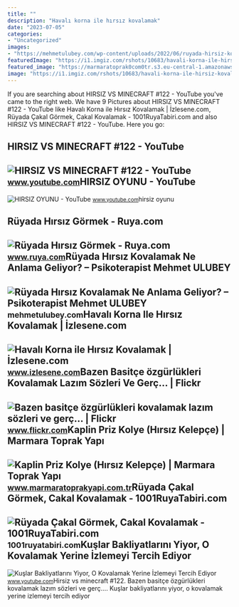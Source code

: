 ```yaml
---
title: ""
description: "Havalı korna ile hırsız kovalamak"
date: "2023-07-05"
categories:
- "Uncategorized"
images:
- "https://mehmetulubey.com/wp-content/uploads/2022/06/ruyada-hirsiz-kovalamak-ne-anlama-geliyor_62a4682268694.jpeg"
featuredImage: "https://i1.imgiz.com/rshots/10683/havali-korna-ile-hirsiz-kovalamak_10683878-6490_600x315.jpg"
featured_image: "https://marmaratoprak0com0tr.s3.eu-central-1.amazonaws.com/wp-content/uploads/2021/12/02112457/mt_kaplin_ek_parcalari_pvc_priz_kolye_hirsiz_kelepce1-min.png"
image: "https://i1.imgiz.com/rshots/10683/havali-korna-ile-hirsiz-kovalamak_10683878-6490_600x315.jpg"
---
```


If you are searching about HIRSIZ VS MINECRAFT #122 - YouTube you've came to the right web. We have 9 Pictures about HIRSIZ VS MINECRAFT #122 - YouTube like Havalı Korna ile Hırsız Kovalamak | İzlesene.com, Rüyada Çakal Görmek, Cakal Kovalamak - 1001RuyaTabiri.com and also HIRSIZ VS MINECRAFT #122 - YouTube. Here you go:

HIRSIZ VS MINECRAFT #122 - YouTube
----------------------------------

 ![HIRSIZ VS MINECRAFT #122 - YouTube](https://i.ytimg.com/vi/yTz6sN8PN4A/maxresdefault.jpg) <small>www.youtube.com</small>HIRSIZ OYUNU - YouTube
----------------------

 ![HIRSIZ OYUNU - YouTube](https://i.ytimg.com/vi/PiIbwVVqnKw/maxresdefault.jpg) <small>www.youtube.com</small>hirsiz oyunu

Rüyada Hırsız Görmek - Ruya.com
-------------------------------

 ![Rüyada Hırsız Görmek - Ruya.com](https://www.ruya.com/wp-content/uploads/hirsiz_yakalayan_polise_super_tesvik_geliyor13864795970_h1103346.jpg) <small>www.ruya.com</small>Rüyada Hırsız Kovalamak Ne Anlama Geliyor? – Psikoterapist Mehmet ULUBEY
------------------------------------------------------------------------

 ![Rüyada Hırsız Kovalamak Ne Anlama Geliyor? – Psikoterapist Mehmet ULUBEY](https://mehmetulubey.com/wp-content/uploads/2022/06/ruyada-hirsiz-kovalamak-ne-anlama-geliyor_62a4682268694.jpeg) <small>mehmetulubey.com</small>Havalı Korna Ile Hırsız Kovalamak | İzlesene.com
------------------------------------------------

 ![Havalı Korna ile Hırsız Kovalamak | İzlesene.com](https://i1.imgiz.com/rshots/10683/havali-korna-ile-hirsiz-kovalamak_10683878-6490_600x315.jpg) <small>www.izlesene.com</small>Bazen Basitçe özgürlükleri Kovalamak Lazım Sözleri Ve Gerç… | Flickr
--------------------------------------------------------------------

 ![Bazen basitçe özgürlükleri kovalamak lazım sözleri ve gerç… | Flickr](https://live.staticflickr.com/8840/17553430190_80720811af.jpg) <small>www.flickr.com</small>Kaplin Priz Kolye (Hırsız Kelepçe) | Marmara Toprak Yapı
--------------------------------------------------------

 ![Kaplin Priz Kolye (Hırsız Kelepçe) | Marmara Toprak Yapı](https://marmaratoprak0com0tr.s3.eu-central-1.amazonaws.com/wp-content/uploads/2021/12/02112457/mt_kaplin_ek_parcalari_pvc_priz_kolye_hirsiz_kelepce1-min.png) <small>www.marmaratoprakyapi.com.tr</small>Rüyada Çakal Görmek, Cakal Kovalamak - 1001RuyaTabiri.com
---------------------------------------------------------

 ![Rüyada Çakal Görmek, Cakal Kovalamak - 1001RuyaTabiri.com](https://1001ruyatabiri.com/wp-content/uploads/2020/07/ruyada-cakal-gormek-cakal-kovalamak-ne-demek-cakal-oldurmek-cakal-sesi-diyanet-islami-dini-1001ruyatabiri.jpg) <small>1001ruyatabiri.com</small>Kuşlar Bakliyatlarını Yiyor, O Kovalamak Yerine İzlemeyi Tercih Ediyor
----------------------------------------------------------------------

 ![Kuşlar Bakliyatlarını Yiyor, O Kovalamak Yerine İzlemeyi Tercih Ediyor](https://i.ytimg.com/vi/BzdrelA4bfc/maxresdefault.jpg) <small>www.youtube.com</small>Hirsiz vs minecraft #122. Bazen basitçe özgürlükleri kovalamak lazım sözleri ve gerç…. Kuşlar bakliyatlarını yiyor, o kovalamak yerine i̇zlemeyi tercih ediyor
